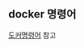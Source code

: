 ## docker 명령어


[도커명령어](https://cultivo-hy.github.io/docker/image/usage/2019/03/14/Docker%EC%A0%95%EB%A6%AC/#dockerfile-%EA%B8%B0%EB%B3%B8-%EB%AA%85%EB%A0%B9%EC%96%B4) 참고